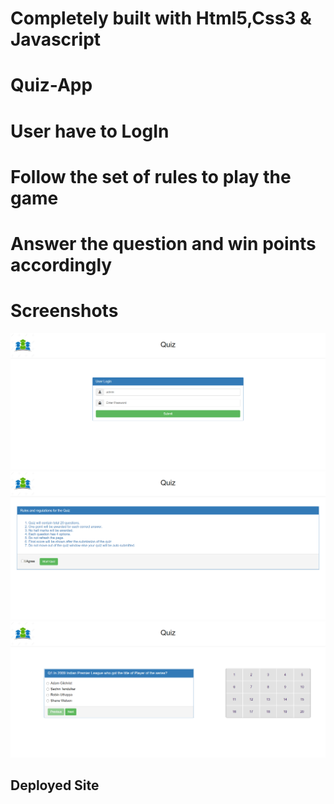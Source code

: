 # Completely built with Html5,Css3 & Javascript

# Quiz-App

# User have to LogIn

# Follow the set of rules to play the game

# Answer the question and win points accordingly

# Screenshots

![Optional Text](./Images/1.png)
![Optional Text](./Images/2.png)
![Optional Text](./Images/3.png)

## Deployed Site

